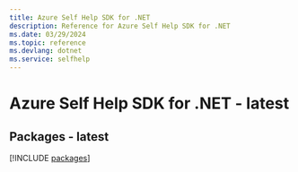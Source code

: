 ```yaml
---
title: Azure Self Help SDK for .NET
description: Reference for Azure Self Help SDK for .NET
ms.date: 03/29/2024
ms.topic: reference
ms.devlang: dotnet
ms.service: selfhelp
---
```

# Azure Self Help SDK for .NET - latest
## Packages - latest
[!INCLUDE [packages](self-help-index.md)]